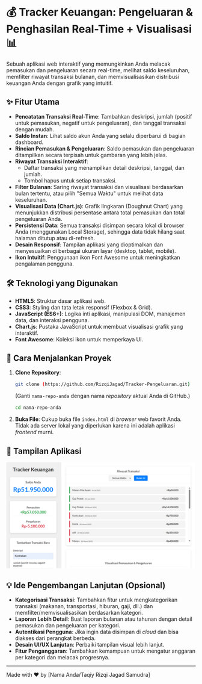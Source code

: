 # 💰 Tracker Keuangan: Pengeluaran & Penghasilan Real-Time + Visualisasi 📊

Sebuah aplikasi web interaktif yang memungkinkan Anda melacak pemasukan dan pengeluaran secara real-time, melihat saldo keseluruhan, memfilter riwayat transaksi bulanan, dan memvisualisasikan distribusi keuangan Anda dengan grafik yang intuitif.

## ✨ Fitur Utama

* **Pencatatan Transaksi Real-Time**: Tambahkan deskripsi, jumlah (positif untuk pemasukan, negatif untuk pengeluaran), dan tanggal transaksi dengan mudah.
* **Saldo Instan**: Lihat saldo akun Anda yang selalu diperbarui di bagian dashboard.
* **Rincian Pemasukan & Pengeluaran**: Saldo pemasukan dan pengeluaran ditampilkan secara terpisah untuk gambaran yang lebih jelas.
* **Riwayat Transaksi Interaktif**:
    * Daftar transaksi yang menampilkan detail deskripsi, tanggal, dan jumlah.
    * Tombol hapus untuk setiap transaksi.
* **Filter Bulanan**: Saring riwayat transaksi dan visualisasi berdasarkan bulan tertentu, atau pilih "Semua Waktu" untuk melihat data keseluruhan.
* **Visualisasi Data (Chart.js)**: Grafik lingkaran (Doughnut Chart) yang menunjukkan distribusi persentase antara total pemasukan dan total pengeluaran Anda.
* **Persistensi Data**: Semua transaksi disimpan secara lokal di browser Anda (menggunakan Local Storage), sehingga data tidak hilang saat halaman ditutup atau di-refresh.
* **Desain Responsif**: Tampilan aplikasi yang dioptimalkan dan menyesuaikan di berbagai ukuran layar (desktop, tablet, mobile).
* **Ikon Intuitif**: Penggunaan ikon Font Awesome untuk meningkatkan pengalaman pengguna.

## 🛠️ Teknologi yang Digunakan

* **HTML5**: Struktur dasar aplikasi web.
* **CSS3**: Styling dan tata letak responsif (Flexbox & Grid).
* **JavaScript (ES6+)**: Logika inti aplikasi, manipulasi DOM, manajemen data, dan interaksi pengguna.
* **Chart.js**: Pustaka JavaScript untuk membuat visualisasi grafik yang interaktif.
* **Font Awesome**: Koleksi ikon untuk memperkaya UI.

## 🚀 Cara Menjalankan Proyek

1.  **Clone Repository**:
    ```bash
    git clone (https://github.com/RizqiJagad/Tracker-Pengeluaran.git)
    ```
    (Ganti `nama-repo-anda` dengan nama *repository* aktual Anda di GitHub.)
    ```bash
    cd nama-repo-anda
    ```
2.  **Buka File**:
    Cukup buka file `index.html` di *browser* web favorit Anda. Tidak ada server lokal yang diperlukan karena ini adalah aplikasi *frontend* murni.

## 📸 Tampilan Aplikasi
   ![Screenshot Aplikasi Tracker Keuangan](/View.png)


## 💡 Ide Pengembangan Lanjutan (Opsional)

* **Kategorisasi Transaksi**: Tambahkan fitur untuk mengkategorikan transaksi (makanan, transportasi, hiburan, gaji, dll.) dan memfilter/memvisualisasikan berdasarkan kategori.
* **Laporan Lebih Detail**: Buat laporan bulanan atau tahunan dengan detail pemasukan dan pengeluaran per kategori.
* **Autentikasi Pengguna**: Jika ingin data disimpan di *cloud* dan bisa diakses dari perangkat berbeda.
* **Desain UI/UX Lanjutan**: Perbaiki tampilan visual lebih lanjut.
* **Fitur Penganggaran**: Tambahkan kemampuan untuk mengatur anggaran per kategori dan melacak progresnya.

---

Made with ❤️ by [Nama Anda/Taqiy Rizqi Jagad Samudra]